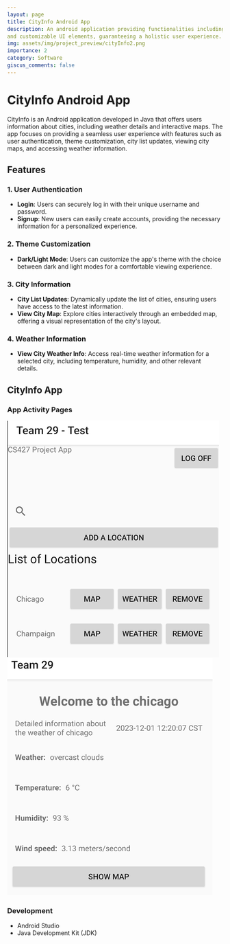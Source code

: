 ```yaml
---
layout: page
title: CityInfo Android App
description: An android application providing functionalities including city mapping, real-time weather updates,
and customizable UI elements, guaranteeing a holistic user experience.
img: assets/img/project_preview/cityInfo2.png
importance: 2
category: Software
giscus_comments: false
---
```


# CityInfo Android App

CityInfo is an Android application developed in Java that offers users information about cities, including weather details and interactive maps. The app focuses on providing a seamless user experience with features such as user authentication, theme customization, city list updates, viewing city maps, and accessing weather information.

## Features

### 1. User Authentication
- **Login**: Users can securely log in with their unique username and password.
- **Signup**: New users can easily create accounts, providing the necessary information for a personalized experience.

### 2. Theme Customization
- **Dark/Light Mode**: Users can customize the app's theme with the choice between dark and light modes for a comfortable viewing experience.

### 3. City Information
- **City List Updates**: Dynamically update the list of cities, ensuring users have access to the latest information.
- **View City Map**: Explore cities interactively through an embedded map, offering a visual representation of the city's layout.

### 4. Weather Information
- **View City Weather Info**: Access real-time weather information for a selected city, including temperature, humidity, and other relevant details.

## CityInfo App

### App Activity Pages
![Activity 1](/assets/img/project_preview/cityInfo.png)
![Activity 2](/assets/img/project_preview/cityInfo2.png)

### Development
- Android Studio
- Java Development Kit (JDK)



